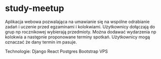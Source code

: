 # study-meetup
Aplikacja webowa pozwalająca na umawianie się na wspólne odrabianie zadań i uczenie przed egzaminami i kolokwiami. Użytkownicy dołączają do grup np rocznikowej wybierają przedmioty. Można dodawać wydarzenia np kolokwia a następnie proponowane terminy spotkań. Użytkownicy mogą oznaczać że dany termin im pasuje.

Technologie:
Django
React
Postgres
Bootstrap
VPS
